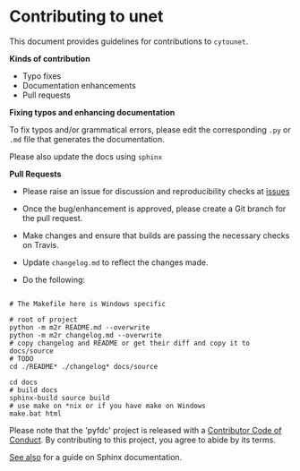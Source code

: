 # Contributing to unet

This document provides guidelines for contributions to `cytounet`.

**Kinds of contribution**

* Typo fixes
* Documentation enhancements
* Pull requests


**Fixing typos and enhancing documentation**

To fix typos and/or grammatical errors, please edit the corresponding `.py` or `.md` file that generates the documentation. 

Please also update the docs using `sphinx`

**Pull Requests**

* Please raise an issue for discussion and reproducibility checks at [issues](https://github.com/Nelson-Gon/cytounet/issues)

* Once the bug/enhancement is approved, please create a Git branch for the pull request.

* Make changes and ensure that builds are passing the necessary checks on Travis.

* Update `changelog.md` to reflect the changes made.

* Do the following:

```

# The Makefile here is Windows specific

# root of project
python -m m2r README.md --overwrite
python -m m2r changelog.md --overwrite
# copy changelog and README or get their diff and copy it to docs/source
# TODO
cd ./README* ./changelog* docs/source

cd docs
# build docs
sphinx-build source build
# use make on *nix or if you have make on Windows
make.bat html

```
Please note that the 'pyfdc' project is released with a
[Contributor Code of Conduct](.github/CODE_OF_CONDUCT.md).
By contributing to this project, you agree to abide by its terms.

[See also](https://samnicholls.net/2016/06/15/how-to-sphinx-readthedocs/) for a guide on Sphinx documentation.
